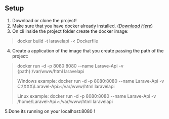## Setup

1. Download or clone the project!
2. Make sure that you have docker already installed. (*[Download Here](https://docs.docker.com/get-docker/)*)
3. On cli inside the project folder create the docker image: 
> docker build -t laravelapi -< Dockerfile

4. Create a application of the image that you create passing the path of the project:

>docker run -d -p 8080:8080 --name Larave-Api -v {path}:/var/www/html laravelapi
>
>Windows example: docker run -d -p 8080:8080 --name Larave-Api -v C:\XXX\Laravel-Api>:/var/www/html laravelapi
>
>Linux example: docker run -d -p 8080:8080 --name Larave-Api -v /home/Laravel-Api>:/var/www/html laravelapi

5.Done its running on your localhost:8080 !
